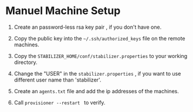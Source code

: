 Manuel Machine Setup
===========================

1. Create an password-less rsa key pair , if you don't have one.
    
2. Copy the public key into the ```~/.ssh/authorized_keys``` file on the remote machines.

3. Copy the ```STABILIZER_HOME/conf/stabilizer.properties``` to your working directory.

4. Change the "USER" in the ```stabilizer.properties``` , if you want to use different user name than 'stabilizer'.

5. Create an ```agents.txt``` file and add the ip addresses of the machines.

6. Call ```provisioner --restart ``` to verify.


